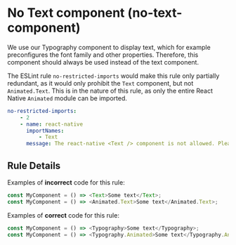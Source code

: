 # No Text component (no-text-component)

We use our Typography component to display text,
which for example preconfigures the font family and other properties.
Therefore, this component should always be used instead of the text component.

The ESLint rule `no-restricted-imports` would make this rule only partially redundant,
as it would only prohibit the `Text` component, but not `Animated.Text`.
This is in the nature of this rule, as only the entire React Native `Animated` module can be imported.

```yml
no-restricted-imports:
    - 2
    - name: react-native
      importNames:
          - Text
      message: The react-native <Text /> component is not allowed. Please use the custom <Typography /> component.
```

## Rule Details

Examples of **incorrect** code for this rule:

```ts
const MyComponent = () => <Text>Some text</Text>;
const MyComponent = () => <Animated.Text>Some text</Animated.Text>;
```

Examples of **correct** code for this rule:

```ts
const MyComponent = () => <Typography>Some text</Typography>;
const MyComponent = () => <Typography.Animated>Some text</Typography.Animated>;
```
